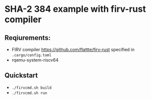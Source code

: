 # SHA-2 384 example with firv-rust compiler

## Reqiurements:
  * FIRV compiler https://github.com/flattte/firv-rust specified in `.cargo/config.toml`
  * rqemu-system-riscv64

## Quickstart
  * `./firvcmd.sh build`
  * `./firvcmd.sh run`
